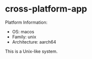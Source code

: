 # cross-platform-app

Platform Information:
- OS: macos
- Family: unix
- Architecture: aarch64


This is a Unix-like system.
